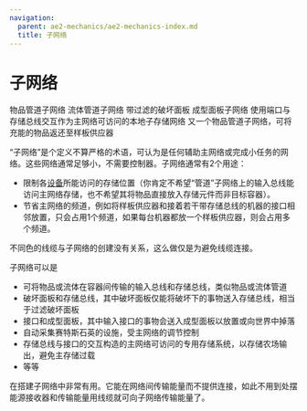 ```yaml
---
navigation:
  parent: ae2-mechanics/ae2-mechanics-index.md
  title: 子网络
---
```


# 子网络

<GameScene zoom="4" interactive={true}>
<ImportStructure src="../assets/assemblies/subnet_demonstration.snbt" />

<DiamondAnnotation pos="6.5 2.5 0.5" color="#00ff00">
        物品管道子网络
    </DiamondAnnotation>

<DiamondAnnotation pos="5.5 2.5 0.5" color="#00ff00">
        流体管道子网络
    </DiamondAnnotation>

<DiamondAnnotation pos="4.5 2.5 0.5" color="#00ff00">
        带过滤的破坏面板
    </DiamondAnnotation>

<DiamondAnnotation pos="3.5 2.5 0.5" color="#00ff00">
        成型面板子网络
    </DiamondAnnotation>

<DiamondAnnotation pos="2.5 2.5 0.5" color="#00ff00">
        使用端口与存储总线交互作为主网络可访问的本地子存储网络
    </DiamondAnnotation>

<DiamondAnnotation pos="1.5 1.5 0.5" color="#00ff00">
        又一个物品管道子网络，可将充能的物品返还至样板供应器
    </DiamondAnnotation>

<IsometricCamera yaw="195" pitch="30" />
</GameScene>

“子网络”是个定义不算严格的术语，可认为是任何辅助主网络或完成小任务的网络。这些网络通常足够小，不需要控制器。子网络通常有2个用途：

*   限制各[设备](../ae2-mechanics/devices.md)所能访问的存储位置（你肯定不希望“管道”子网络上的输入总线能访问主网络存储，也不希望其将物品直接放入存储元件而非目标容器）。
*   节省主网络的频道，例如将样板供应器和接着若干带存储总线的机器的接口相邻放置，只会占用1个频道，如果每台机器都放一个样板供应器，则会占用多个频道。

不同色的线缆与子网络的创建没有关系，这么做仅是为避免线缆连接。

子网络可以是

*   可将物品或流体在容器间传输的输入总线和存储总线，类似物品或流体管道
*   破坏面板和存储总线，其中破坏面板仅能将破坏下的事物送入存储总线，相当于过滤破坏面板
*   接口和成型面板，其中输入接口的事物会送入成型面板以放置或向世界中掉落
*   自动采集赛特斯石英的设施，受主网络的<ItemLink id="level_emitter" />调节控制
*   存储总线与接口的交互构造的主网络可访问的专用存储系统，以存储农场输出，避免主存储过载
*   等等

<ItemLink id="quartz_fiber" />在搭建子网络中非常有用。它能在网络间传输能量而不提供连接，如此不用到处摆能源接收器和传输能量用线缆就可向子网络传输能量了。
